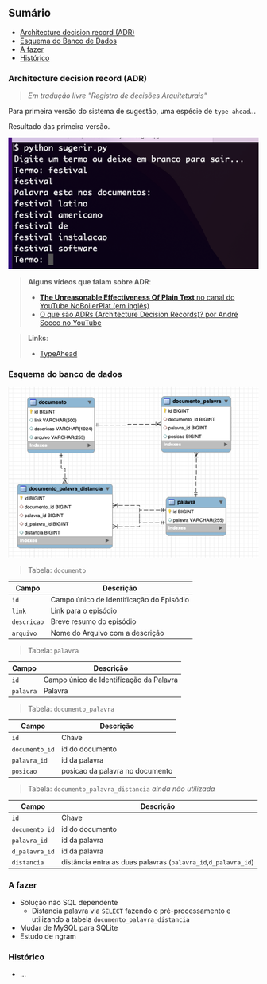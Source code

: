 
## Sumário
- [Architecture decision record (ADR)](#architecture-decision-record-adr)
- [Esquema do Banco de Dados](#esquema-do-banco-de-dados)
- [A fazer](#a-fazer)
- [Histórico](#histórico)

### Architecture decision record (ADR)

> _Em tradução livre "Registro de decisões Arquiteturais"_

Para primeira versão do sistema de sugestão, uma espécie de ```type ahead```...

Resultado das primeira versão.

![sugerir.py resultado pesquisa termo festival](img/sugerir-festival.png)

> **Alguns vídeos que falam sobre ADR**:
> - [**The Unreasonable Effectiveness Of Plain Text** no canal do YouTube NoBoilerPlat (em inglês)](https://www.youtube.com/watch?v=WgV6M1LyfNY)
> - [O que são ADRs (Architecture Decision Records)? por André Secco no YouTube](https://www.youtube.com/watch?v=5AjYSJrCnS0)

>**Links**:
> - [TypeAhead](https://twitter.github.io/typeahead.js/examples/)

### Esquema do banco de dados

![database busca tabelas](img/db-busca.png)

> Tabela: ```documento```

Campo           | Descrição
--------------- | -------
```id```        | Campo único de Identificação do Episódio
```link```      | Link para o episódio
```descricao``` | Breve resumo do episódio
```arquivo```   | Nome do Arquivo com a descrição

> Tabela: ```palavra```

Campo           | Descrição
--------------- | -------
```id```        | Campo único de Identificação da Palavra
```palavra```   | Palavra

> Tabela: ```documento_palavra```

Campo           | Descrição
--------------- | -------
```id```        | Chave
```documento_id```| id do documento
```palavra_id```| id da palavra
```posicao```| posicao da palavra no documento

> Tabela: ```documento_palavra_distancia``` _ainda não utilizada_

Campo           | Descrição
--------------- | -------
```id```        | Chave
```documento_id```| id do documento
```palavra_id```| id da palavra
```d_palavra_id```| id da palavra
```distancia```| distância entra as duas palavras (```palavra_id```,```d_palavra_id```)

### A fazer
- Solução não SQL dependente
    - Distancia palavra via ```SELECT``` fazendo o pré-processamento e utilizando a tabela ```documento_palavra_distancia```
- Mudar de MySQL para SQLite
- Estudo de ngram
### Histórico
- ...
